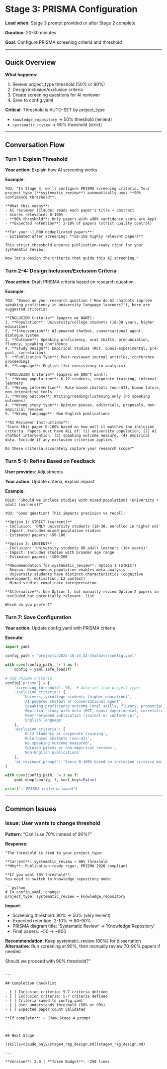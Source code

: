# Stage 3: PRISMA Configuration

**Load when**: Stage 3 prompt provided or after Stage 2 complete

**Duration**: 20-30 minutes

**Goal**: Configure PRISMA screening criteria and threshold

---

## Quick Overview

**What happens**:
1. Review project_type threshold (50% or 90%)
2. Design inclusion/exclusion criteria
3. Create screening questions for AI reviewer
4. Save to config.yaml

**Critical**: Threshold is AUTO-SET by project_type
- `knowledge_repository` → 50% threshold (lenient)
- `systematic_review` → 90% threshold (strict)

---

## Conversation Flow

### Turn 1: Explain Threshold

**Your action**: Explain how AI screening works

**Example**:
```
YOU: "In Stage 3, we'll configure PRISMA screening criteria. Your project_type (**systematic_review**) automatically uses **90% confidence threshold**.

**What this means**:
- AI reviewer (Claude) reads each paper's title + abstract
- Scores relevance: 0-100%
- **90% threshold**: Only papers with ≥90% confidence score are kept
- **Expected retention**: 2-10% of papers (strict quality control)

**For your ~1,000 deduplicated papers**:
- Estimated after screening: **50-150 highly relevant papers**

This strict threshold ensures publication-ready rigor for your systematic review.

Now let's design the criteria that guide this AI screening."
```

### Turn 2-4: Design Inclusion/Exclusion Criteria

**Your action**: Draft PRISMA criteria based on research question

**Example**:
```
YOU: "Based on your research question ('How do AI chatbots improve speaking proficiency in university language learners?'), here are suggested criteria:

**INCLUSION Criteria** (papers we WANT):
1. **Population**: University/college students (18-30 years, higher education)
2. **Intervention**: AI-powered chatbot, conversational agent, dialogue system
3. **Outcome**: Speaking proficiency, oral skills, pronunciation, fluency, speaking confidence
4. **Study Design**: Empirical studies (RCT, quasi-experimental, pre-post, correlation)
5. **Publication Type**: Peer-reviewed journal articles, conference proceedings
6. **Language**: English (for consistency in analysis)

**EXCLUSION Criteria** (papers we DON'T want):
1. **Wrong population**: K-12 students, corporate training, informal learners
2. **Wrong intervention**: Rule-based chatbots (non-AI), human tutors, non-interactive tools
3. **Wrong outcome**: Writing/reading/listening only (no speaking outcomes)
4. **Wrong study type**: Opinion pieces, editorials, proposals, non-empirical reviews
5. **Wrong language**: Non-English publications

**AI Reviewer Instructions**:
'Score this paper 0-100% based on how well it matches the inclusion criteria. Papers must have ALL of: (1) university population, (2) AI chatbot intervention, (3) speaking outcome measure, (4) empirical data. Exclude if any exclusion criterion applies.'

Do these criteria accurately capture your research scope?"
```

### Turn 5-6: Refine Based on Feedback

**User provides**: Adjustments

**Your action**: Update criteria, explain impact

**Example**:
```
USER: "Should we include studies with mixed populations (university + adult learners)?"

YOU: "Good question! This impacts precision vs recall:

**Option 1: STRICT (current)**
- Inclusion: 'ONLY university students (18-30, enrolled in higher ed)'
- Impact: Excludes mixed-population studies
- Estimated papers: ~50-100

**Option 2: LENIENT**
- Inclusion: 'University students OR adult learners (18+ years)'
- Impact: Includes studies with broader age range
- Estimated papers: ~100-200

**Recommendation for systematic_review**: Option 1 (STRICT)
- Reason: Homogeneous population enables meta-analysis
- University students have distinct characteristics (cognitive development, motivation, L2 context)
- Mixed studies complicate interpretation

**Alternative**: Use Option 1, but manually review Option 2 papers in 'excluded but potentially relevant' list

Which do you prefer?"
```

### Turn 7: Save Configuration

**Your action**: Update config.yaml with PRISMA criteria

**Execute**:
```python
import yaml

config_path = 'projects/2025-10-24_AI-Chatbots/config.yaml'

with open(config_path, 'r') as f:
    config = yaml.safe_load(f)

# Add PRISMA criteria
config['prisma'] = {
    'screening_threshold': 90,  # Auto-set from project_type
    'inclusion_criteria': [
        'University/college students (higher education)',
        'AI-powered chatbot or conversational agent',
        'Speaking proficiency outcome (oral skills, fluency, pronunciation)',
        'Empirical study with data (RCT, quasi-experimental, correlational)',
        'Peer-reviewed publication (journal or conference)',
        'English language'
    ],
    'exclusion_criteria': [
        'K-12 students or corporate training',
        'Rule-based chatbots (non-AI)',
        'No speaking outcome measured',
        'Opinion pieces or non-empirical reviews',
        'Non-English publications'
    ],
    'ai_reviewer_prompt': 'Score 0-100% based on inclusion criteria match. Must have ALL: university population, AI chatbot, speaking outcome, empirical data. Exclude if any exclusion criterion applies.'
}

with open(config_path, 'w') as f:
    yaml.dump(config, f, sort_keys=False)

print("✅ PRISMA criteria saved")
```

---

## Common Issues

### Issue: User wants to change threshold

**Pattern**: "Can I use 70% instead of 90%?"

**Response**:
```
"The threshold is tied to your project_type:

**Current**: systematic_review → 90% threshold
**Why**: Publication-ready rigor, PRISMA 2020 compliant

**If you want 70% threshold**:
You need to switch to knowledge_repository mode:

```python
# In config.yaml, change:
project_type: systematic_review → knowledge_repository
```

**Impact**:
- Screening threshold: 90% → 50% (very lenient)
- Expected retention: 2-10% → 80-90%
- PRISMA diagram title: 'Systematic Review' → 'Knowledge Repository'
- Final papers: ~50 → ~800

**Recommendation**: Keep systematic_review (90%) for dissertation
**Alternative**: Run screening at 90%, then manually review 70-90% papers if needed

Should we proceed with 90% threshold?"
```

---

## Completion Checklist

- [ ] Inclusion criteria: 5-7 criteria defined
- [ ] Exclusion criteria: 5-7 criteria defined
- [ ] Criteria saved to config.yaml
- [ ] User understands threshold (50% or 90%)
- [ ] Expected paper count validated

**If complete**: ✅ Show Stage 4 prompt

---

## Next Stage

[skills/claude_only/stage4_rag_design.md](stage4_rag_design.md)

---

**Version**: 2.0 | **Token Budget**: ~250 lines
